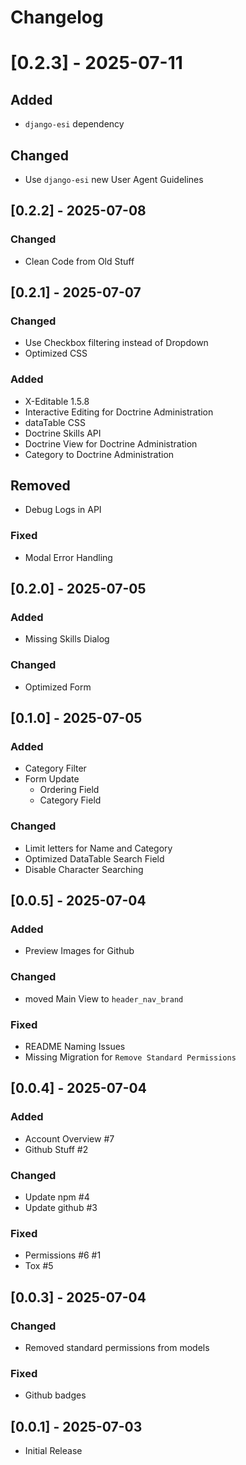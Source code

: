 # Changelog

# [0.2.3] - 2025-07-11

## Added

- `django-esi` dependency

## Changed

- Use `django-esi` new User Agent Guidelines

## [0.2.2] - 2025-07-08

### Changed

- Clean Code from Old Stuff

## [0.2.1] - 2025-07-07

### Changed

- Use Checkbox filtering instead of Dropdown
- Optimized CSS

### Added

- X-Editable 1.5.8
- Interactive Editing for Doctrine Administration
- dataTable CSS
- Doctrine Skills API
- Doctrine View for Doctrine Administration
- Category to Doctrine Administration

## Removed

- Debug Logs in API

### Fixed

- Modal Error Handling

## [0.2.0] - 2025-07-05

### Added

- Missing Skills Dialog

### Changed

- Optimized Form

## [0.1.0] - 2025-07-05

### Added

- Category Filter
- Form Update
  - Ordering Field
  - Category Field

### Changed

- Limit letters for Name and Category
- Optimized DataTable Search Field
- Disable Character Searching

## [0.0.5] - 2025-07-04

### Added

- Preview Images for Github

### Changed

- moved Main View to `header_nav_brand`

### Fixed

- README Naming Issues
- Missing Migration for `Remove Standard Permissions`

## [0.0.4] - 2025-07-04

### Added

- Account Overview #7
- Github Stuff #2

### Changed

- Update npm #4
- Update github #3

### Fixed

- Permissions #6 #1
- Tox #5

## [0.0.3] - 2025-07-04

### Changed

- Removed standard permissions from models

### Fixed

- Github badges

## [0.0.1] - 2025-07-03

- Initial Release
